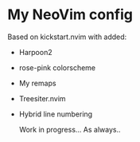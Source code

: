 # My NeoVim config
Based on kickstart.nvim with added:
- Harpoon2
- rose-pink colorscheme
- My remaps
- Treesiter.nvim
- Hybrid line numbering

  Work in progress... As always.. 
